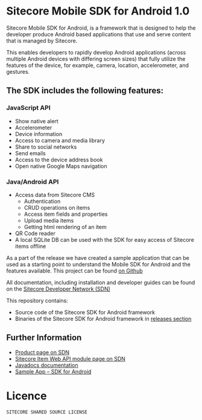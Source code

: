Sitecore Mobile SDK for Android 1.0
===================================

Sitecore Mobile SDK for Android, is a framework that is designed to help the developer produce Android based applications that use and serve content that is managed by Sitecore. 

This enables developers to rapidly develop Android applications (across multiple Android devices with differing screen sizes) that fully utilize the features of the device, for example, camera, location, accelerometer, and gestures. 

## The SDK includes the following features:

### JavaScript API
 * Show native alert
 * Accelerometer
 * Device information
 * Access to camera and media library
 * Share to social networks
 * Send emails
 * Access to the device address book
 * Open native Google Maps navigation

### Java/Android API
 * Access data from Sitecore CMS
    * Authentication
    * CRUD operations on items
    * Access item fields and properties
    * Upload media items
    * Getting html rendering of an item
 * QR Code reader
 * A local SQLite DB can be used with the SDK for easy access of Sitecore items offline

As a part of the release we have created a sample application that can be used as a starting point to understand the Mobile SDK for Android and the features available. 
This project can be found [on Github][4]

All documentation, including installation and developer guides can be found on the [Sitecore Developer Network (SDN)][6]

This repository contains:
 * Source code of the Sitecore SDK for Android framework
 * Binaries of the Sitecore SDK for Android framework in [releases section][5]

## Further Information

 * [Product page on SDN][1]
 * [Sitecore Item Web API module page on SDN][2]
 * [Javadocs documentation][3]
 * [Sample App – SDK for Android][4]

# Licence
```
SITECORE SHARED SOURCE LICENSE
```

 [1]: http://sdn.sitecore.net/Products/Sitecore%20Mobile%20SDK/Sitecore%20Mobile%20SDK%20for%20Android/Mobile%20SDK%201,-d-,0%20for%20Android.aspx
 [2]: http://sdn.sitecore.net/Products/Sitecore%20Item%20Web%20API.aspx
 [3]: http://sitecore.github.io/sitecore-android-sdk/javadoc
 [4]: http://github.com/Sitecore/sitecore-android-sdk-sample
 [5]: https://github.com/Sitecore/sitecore-android-sdk/releases
 [6]: http://sdn.sitecore.net/Products/Sitecore%20Mobile%20SDK/Sitecore%20Mobile%20SDK%20for%20Android/Mobile%20SDK%201,-d-,0%20for%20Android/Documentation.aspx
 
